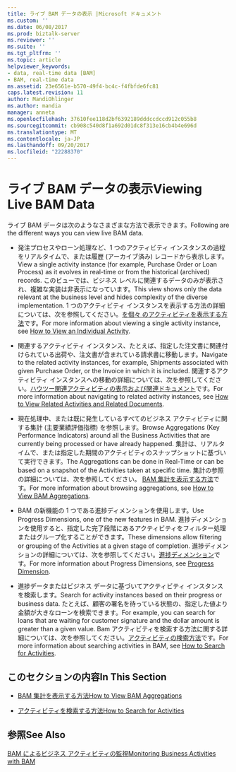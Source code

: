 ```yaml
---
title: ライブ BAM データの表示 |Microsoft ドキュメント
ms.custom: ''
ms.date: 06/08/2017
ms.prod: biztalk-server
ms.reviewer: ''
ms.suite: ''
ms.tgt_pltfrm: ''
ms.topic: article
helpviewer_keywords:
- data, real-time data [BAM]
- BAM, real-time data
ms.assetid: 23e6561e-b570-49f4-bc4c-f4fbfde6fc81
caps.latest.revision: 11
author: MandiOhlinger
ms.author: mandia
manager: anneta
ms.openlocfilehash: 37610fee118d2bf6392189dddccdccd912c055b8
ms.sourcegitcommit: cb908c540d8f1a692d01dc8f313e16cb4b4e696d
ms.translationtype: MT
ms.contentlocale: ja-JP
ms.lasthandoff: 09/20/2017
ms.locfileid: "22288370"
---
```

# <a name="viewing-live-bam-data"></a><span data-ttu-id="b2df2-102">ライブ BAM データの表示</span><span class="sxs-lookup"><span data-stu-id="b2df2-102">Viewing Live BAM Data</span></span>
<span data-ttu-id="b2df2-103">ライブ BAM データは次のようなさまざまな方法で表示できます。</span><span class="sxs-lookup"><span data-stu-id="b2df2-103">Following are the different ways you can view live BAM data.</span></span>  
  
-   <span data-ttu-id="b2df2-104">発注プロセスやローン処理など、1 つのアクティビティ インスタンスの過程をリアルタイムで、または履歴 (アーカイブ済み) レコードから表示します。</span><span class="sxs-lookup"><span data-stu-id="b2df2-104">View a single activity instance (for example, Purchase Order or Loan Process) as it evolves in real-time or from the historical (archived) records.</span></span> <span data-ttu-id="b2df2-105">このビューでは、ビジネス レベルに関連するデータのみが表示され、複雑な実装は非表示になっています。</span><span class="sxs-lookup"><span data-stu-id="b2df2-105">This view shows only the data relevant at the business level and hides complexity of the diverse implementation.</span></span> <span data-ttu-id="b2df2-106">1 つのアクティビティ インスタンスを表示する方法の詳細については、次を参照してください。[を個々 のアクティビティを表示する方法](../core/how-to-view-an-individual-activity.md)です。</span><span class="sxs-lookup"><span data-stu-id="b2df2-106">For more information about viewing a single activity instance, see [How to View an Individual Activity](../core/how-to-view-an-individual-activity.md).</span></span>  
  
-   <span data-ttu-id="b2df2-107">関連するアクティビティ インスタンス、たとえば、指定した注文書に関連付けられている出荷や、注文書が含まれている請求書に移動します。</span><span class="sxs-lookup"><span data-stu-id="b2df2-107">Navigate to the related activity instances, for example, Shipments associated with given Purchase Order, or the Invoice in which it is included.</span></span> <span data-ttu-id="b2df2-108">関連するアクティビティ インスタンスへの移動の詳細については、次を参照してください。[ハウツー関連アクティビティの表示および関連ドキュメント](../core/how-to-view-related-activities-and-related-documents.md)です。</span><span class="sxs-lookup"><span data-stu-id="b2df2-108">For more information about navigating to related activity instances, see [How to View Related Activities and Related Documents](../core/how-to-view-related-activities-and-related-documents.md).</span></span>  
  
-   <span data-ttu-id="b2df2-109">現在処理中、または既に発生しているすべてのビジネス アクティビティに関する集計 (主要業績評価指標) を参照します。</span><span class="sxs-lookup"><span data-stu-id="b2df2-109">Browse Aggregations (Key Performance Indicators) around all the Business Activities that are currently being processed or have already happened.</span></span> <span data-ttu-id="b2df2-110">集計は、リアルタイムで、または指定した期間のアクティビティのスナップショットに基づいて実行できます。</span><span class="sxs-lookup"><span data-stu-id="b2df2-110">The Aggregations can be done in Real-Time or can be based on a snapshot of the Activities taken at specific time.</span></span> <span data-ttu-id="b2df2-111">集計の参照の詳細については、次を参照してください。 [BAM 集計を表示する方法](../core/how-to-view-bam-aggregations.md)です。</span><span class="sxs-lookup"><span data-stu-id="b2df2-111">For more information about browsing aggregations, see [How to View BAM Aggregations](../core/how-to-view-bam-aggregations.md).</span></span>  
  
-   <span data-ttu-id="b2df2-112">BAM の新機能の 1 つである進捗ディメンションを使用します。</span><span class="sxs-lookup"><span data-stu-id="b2df2-112">Use Progress Dimensions, one of the new features in BAM.</span></span> <span data-ttu-id="b2df2-113">進捗ディメンションを使用すると、指定した完了段階にあるアクティビティをフィルター処理またはグループ化することができます。</span><span class="sxs-lookup"><span data-stu-id="b2df2-113">These dimensions allow filtering or grouping of the Activities at a given stage of completion.</span></span> <span data-ttu-id="b2df2-114">進捗ディメンションの詳細については、次を参照してください。[進捗ディメンション](../core/progress-dimension.md)です。</span><span class="sxs-lookup"><span data-stu-id="b2df2-114">For more information about Progress Dimensions, see [Progress Dimension](../core/progress-dimension.md).</span></span>  
  
-   <span data-ttu-id="b2df2-115">進捗データまたはビジネス データに基づいてアクティビティ インスタンスを検索します。</span><span class="sxs-lookup"><span data-stu-id="b2df2-115">Search for activity instances based on their progress or business data.</span></span> <span data-ttu-id="b2df2-116">たとえば、顧客の署名を待っている状態の、指定した値より金額が大きなローンを検索できます。</span><span class="sxs-lookup"><span data-stu-id="b2df2-116">For example, you can search for loans that are waiting for customer signature and the dollar amount is greater than a given value.</span></span> <span data-ttu-id="b2df2-117">Bam アクティビティを検索する方法に関する詳細については、次を参照してください。[アクティビティの検索方法](../core/how-to-search-for-activities.md)です。</span><span class="sxs-lookup"><span data-stu-id="b2df2-117">For more information about searching activities in BAM, see [How to Search for Activities](../core/how-to-search-for-activities.md).</span></span>  
  
## <a name="in-this-section"></a><span data-ttu-id="b2df2-118">このセクションの内容</span><span class="sxs-lookup"><span data-stu-id="b2df2-118">In This Section</span></span>  
  
-   [<span data-ttu-id="b2df2-119">BAM 集計を表示する方法</span><span class="sxs-lookup"><span data-stu-id="b2df2-119">How to View BAM Aggregations</span></span>](../core/how-to-view-bam-aggregations.md)  
  
-   [<span data-ttu-id="b2df2-120">アクティビティを検索する方法</span><span class="sxs-lookup"><span data-stu-id="b2df2-120">How to Search for Activities</span></span>](../core/how-to-search-for-activities.md)  
  
## <a name="see-also"></a><span data-ttu-id="b2df2-121">参照</span><span class="sxs-lookup"><span data-stu-id="b2df2-121">See Also</span></span>  
 [<span data-ttu-id="b2df2-122">BAM によるビジネス アクティビティの監視</span><span class="sxs-lookup"><span data-stu-id="b2df2-122">Monitoring Business Activities with BAM</span></span>](../core/monitoring-business-activities-with-bam.md)